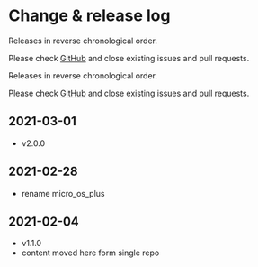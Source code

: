 # Change & release log

Releases in reverse chronological order.

Please check [GitHub](https://github.com/micro-os-plus/rtos-xpack/issues/) and close existing issues and pull requests.

Releases in reverse chronological order.

Please check
[GitHub](https://github.com/micro-os-plus/rtos-xpack/issues/)
and close existing issues and pull requests.

## 2021-03-01

- v2.0.0

## 2021-02-28

- rename micro_os_plus

## 2021-02-04

- v1.1.0
- content moved here form single repo
